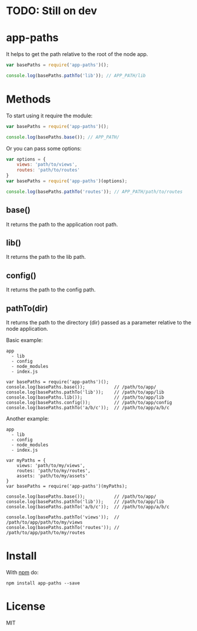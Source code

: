 # TODO: Still on dev

# app-paths

It helps to get the path relative to the root of the node app.

```js
var basePaths = require('app-paths')();

console.log(basePaths.pathTo('lib')); // APP_PATH/lib
```

# Methods

To start using it require the module:

```js
var basePaths = require('app-paths')();

console.log(basePaths.base()); // APP_PATH/

```
Or you can pass some options:

```js
var options = {
    views: 'path/to/views',
    routes: 'path/to/routes'
}
var basePaths = require('app-paths')(options);

console.log(basePaths.pathTo('routes')); // APP_PATH/path/to/routes

```
## base()

It returns the path to the application root path.

## lib()

It returns the path to the lib path.

## config()

It returns the path to the config path.

## pathTo(dir)

It returns the path to the directory (dir) passed as a parameter relative to the node application.

Basic example:
```
app
  - lib
  - config
  - node_modules
  - index.js

var basePaths = require('app-paths')();
console.log(basePaths.base());           // /path/to/app/
console.log(basePaths.pathTo('lib'));    // /path/to/app/lib
console.log(basePaths.lib());            // /path/to/app/lib
console.log(basePaths.config());         // /path/to/app/config
console.log(basePaths.pathTo('a/b/c'));  // /path/to/app/a/b/c
```

Another example:

```
app
  - lib
  - config
  - node_modules
  - index.js

var myPaths = {
    views: 'path/to/my/views',
    routes: 'path/to/my/routes',
    assets: 'path/to/my/assets'
}
var basePaths = require('app-paths')(myPaths);

console.log(basePaths.base());           // /path/to/app/
console.log(basePaths.pathTo('lib'));    // /path/to/app/lib
console.log(basePaths.pathTo('a/b/c'));  // /path/to/app/a/b/c

console.log(basePaths.pathTo('views'));  // /path/to/app/path/to/my/views
console.log(basePaths.pathTo('routes')); // /path/to/app/path/to/my/routes
```

# Install

With [npm](http://npmjs.org) do:

```
npm install app-paths --save
```
# License

MIT
